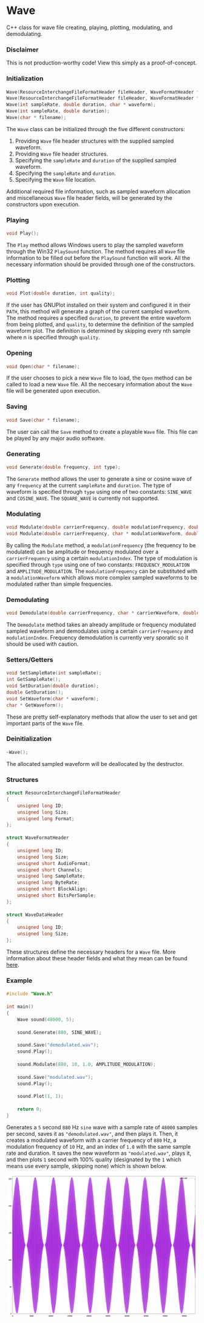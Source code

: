 # Wave
C++ class for wave file creating, playing, plotting, modulating, and demodulating. 

### Disclaimer
This is not production-worthy code! View this simply as a proof-of-concept.

### Initialization
```C++
Wave(ResourceInterchangeFileFormatHeader fileHeader, WaveFormatHeader formatHeader, WaveDataHeader dataHeader, char * waveform);
Wave(ResourceInterchangeFileFormatHeader fileHeader, WaveFormatHeader formatHeader, WaveDataHeader dataHeader);
Wave(int sampleRate, double duration, char * waveform);
Wave(int sampleRate, double duration);
Wave(char * filename);
```
The `Wave` class can be initialized through the five different constructors:

1. Providing `Wave` file header structures with the supplied sampled waveform.
2. Providing `Wave` file header structures.
3. Specifying the `sampleRate` and `duration` of the supplied sampled waveform.
4. Specifying the `sampleRate` and `duration`.
5. Specifying the `Wave` file location.

Additional required file information, such as sampled waveform allocation and miscellaneous `Wave` file header fields, will be generated by the constructors upon execution.

### Playing
```C++
void Play();
```
The `Play` method allows Windows users to play the sampled waveform through the Win32 `PlaySound` function. The method requires all `Wave` file information to be filled out before the `PlaySound` function will work. All the necessary information should be provided through one of the constructors.


### Plotting
```C++
void Plot(double duration, int quality);
```
If the user has GNUPlot installed on their system and configured it in their `PATH`, this method will generate a graph of the current sampled waveform. The method requires a specified  `duration`, to prevent the entire waveform from being plotted, and `quality`, to determine the definition of the sampled waveform plot. The definition is determined by skipping every nth sample where n is specified through `quality`.

### Opening
```C++
void Open(char * filename);
```
If the user chooses to pick a new `Wave` file to load, the `Open` method can be called to load a new `Wave` file. All the neccesary information about the `Wave` file will be generated upon execution.

### Saving
```C++
void Save(char * filename);
```
The user can call the `Save` method to create a playable `Wave` file. This file can be played by any major audio software.

### Generating 
```C++
void Generate(double frequency, int type);
```
The `Generate` method allows the user to generate a sine or cosine wave of any `frequency` at the current `sampleRate` and `duration`. The type of waveform is specified through `type` using one of two constants: `SINE_WAVE` and `COSINE_WAVE`. The `SQUARE_WAVE` is currently not supported.

### Modulating
```C++
void Modulate(double carrierFrequency, double modulationFrequency, double modulationIndex, int type);
void Modulate(double carrierFrequency, char * modulationWaveform, double modulationIndex, int type);
```
By calling the `Modulate` method, a `modulationFrequency` (the frequency to be modulated) can be amplitude or frequency modulated over a `carrierFrequency` using a certain `modulationIndex`. The type of modulation is specified through `type` using one of two constants: `FREQUENCY_MODULATION` and `AMPLITUDE_MODULATION`. The `modulationFrequency` can be substituted with a `modulationWaveform` which allows more complex sampled waveforms to be modulated rather than simple frequencies.

### Demodulating
```C++
void Demodulate(double carrierFrequency, char * carrierWaveform, double modulationIndex, int type);
```
The `Demodulate` method takes an already amplitude or frequency modulated sampled waveform and demodulates using a certain `carrierFrequency` and `modulationIndex`. Frequency demodulation is currently very sporatic so it should be used with caution.

### Setters/Getters
```C++
void SetSampleRate(int sampleRate);
int GetSampleRate();
void SetDuration(double duration);
double GetDuration();
void SetWaveform(char * waveform);
char * GetWaveform();
```
These are pretty self-explanatory methods that allow the user to set and get important parts of the `Wave` file.

### Deinitialization
```C++
~Wave();
```
The allocated sampled waveform will be deallocated by the destructor. 

### Structures
```C++
struct ResourceInterchangeFileFormatHeader
{
	unsigned long ID;
	unsigned long Size;
	unsigned long Format;
};

struct WaveFormatHeader
{
	unsigned long ID;
	unsigned long Size;
	unsigned short AudioFormat;
	unsigned short Channels;
	unsigned long SampleRate;
	unsigned long ByteRate;
	unsigned short BlockAlign;
	unsigned short BitsPerSample;
};

struct WaveDataHeader
{
	unsigned long ID;
	unsigned long Size;
};
```
These structures define the necessary headers for a `Wave` file. More information about these header fields and what they mean can be found [here](http://soundfile.sapp.org/doc/WaveFormat/).

### Example
```C++
#include "Wave.h"

int main()
{
	Wave sound(48000, 5);

	sound.Generate(880, SINE_WAVE);

	sound.Save("demodulated.wav");
	sound.Play();

	sound.Modulate(880, 10, 1.0, AMPLITUDE_MODULATION);

	sound.Save("modulated.wav");
	sound.Play();

	sound.Plot(1, 1);

	return 0;
}
```
Generates a `5` second `880` Hz `sine` wave with a sample rate of `48000` samples per second, saves it as `"demodulated.wav"`, and then plays it. Then, it creates a modulated waveform with a carrier frequency of `880` Hz, a modulation frequency of `10` Hz, and an index of `1.0` with the same sample rate and duration. It saves the new waveform as `"modulated.wav"`, plays it, and then plots `1` second with 100% quality (designated by the `1` which means use every sample, skipping none) which is shown below.

![Modulated Waveform](https://raw.githubusercontent.com/RobertDurfee/Wave/master/Modulated.png)
